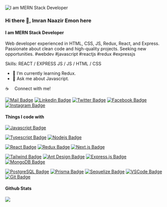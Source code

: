 
![I am MERN Stack Developer](https://res.cloudinary.com/dm6yrvvxj/image/upload/v1720240796/vxdb0c61jdtow65poxpe.jpg)

### Hi there 👋, Imran Naazir Emon here
#### I am MERN Stack Developer

Web developer experienced in HTML, CSS, JS, Redux, React, and Express. Passionate about clean code and high-quality projects. Seeking new opportunities. #webdev #javascript #reactjs #redux #expressjs

Skills: REACT / EXPRESS JS / JS / HTML / CSS

- 🌱 I’m currently learning Redux. 
- 💬 Ask me about Javascript. 


:coffee: &emsp;Connect with me!

[![Mail Badge](https://img.shields.io/badge/Gmail-D14836?style=for-the-badge&logo=gmail&logoColor=white)](mailto:imrannaaziremon@gmail.com)
[![Linkedin Badge](https://img.shields.io/badge/LinkedIn-0077B5?style=for-the-badge&logo=linkedin&logoColor=white)](https://www.linkedin.com/in/imrannaaziremon)
[![Twitter Badge](https://img.shields.io/badge/Twitter-1DA1F2?style=for-the-badge&logo=twitter&logoColor=white)](https://twitter.com/imrannaazirbd)
[![Facebook Badge](https://img.shields.io/badge/Facebook-1877F2?style=for-the-badge&logo=facebook&logoColor=white)](https://www.facebook.com/imrannaaziremon)
[![Instagram Badge](https://img.shields.io/badge/Instagram-E4405F?style=for-the-badge&logo=instagram&logoColor=white)](https://instagram.com/imrannaaziremon) 

#### Things I code with

[![Javascript Badge](https://img.shields.io/badge/-Javascript-F0DB4F?style=for-the-badge&labelColor=black&logo=javascript&logoColor=F0DB4F)](#)  

[![Typescript Badge](https://img.shields.io/badge/-Typescript-007acc?style=for-the-badge&labelColor=black&logo=typescript&logoColor=007acc)](#)
[![Nodejs Badge](https://img.shields.io/badge/-Nodejs-3C873A?style=for-the-badge&labelColor=black&logo=node.js&logoColor=3C873A)](#)  

[![React Badge](https://img.shields.io/badge/-React-61DBFB?style=for-the-badge&labelColor=black&logo=react&logoColor=61DBFB)](#)
[![Redux Badge](https://img.shields.io/badge/Redux-764ABC?style=for-the-badge&logo=redux&logoColor=white)](#)
[![Next.js Badge](https://img.shields.io/badge/next.js-000000?style=for-the-badge&logo=nextdotjs&logoColor=white)](#)

[![Tailwind Badge](https://img.shields.io/badge/Tailwind%20CSS-092749?style=for-the-badge&logo=tailwindcss&logoColor=06B6D4&labelColor=000000)](#)
[![Ant Design Badge](https://img.shields.io/badge/Ant%20Design-0170FE?style=for-the-badge&logo=ant-design&logoColor=white)](#)
[![Express.js Badge](https://img.shields.io/badge/Express.js-000000?style=for-the-badge&logo=express&logoColor=white)](#) 
[![MongoDB Badge](https://img.shields.io/badge/MongoDB-4EA94B?style=for-the-badge&logo=mongodb&logoColor=white)](#) 


[![PostgreSQL Badge](https://img.shields.io/badge/PostgreSQL-336791?style=for-the-badge&logo=postgresql&logoColor=white)](#)
[![Prisma Badge](https://img.shields.io/badge/Prisma-2D3748?style=for-the-badge&logo=prisma&logoColor=white)](#)
[![Sequelize Badge](https://img.shields.io/badge/Sequelize-52B0E7?style=for-the-badge&logo=sequelize&logoColor=white)](#) 
[![VSCode Badge](https://img.shields.io/badge/Visual_Studio-5C2D91?style=for-the-badge&logo=visual%20studio&logoColor=white)](#) 
[![Git Badge](https://img.shields.io/badge/Git-F05032?style=for-the-badge&logo=git&logoColor=white)](#)






#### Github Stats
![](https://github-readme-streak-stats.herokuapp.com/?user=imrannaazir&theme=react&hide_border=false&include_all_commits=true)<br/>

